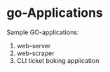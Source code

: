 # go-Applications

Sample GO-applications:
1. web-server
2. web-scraper
3. CLI ticket boking application
